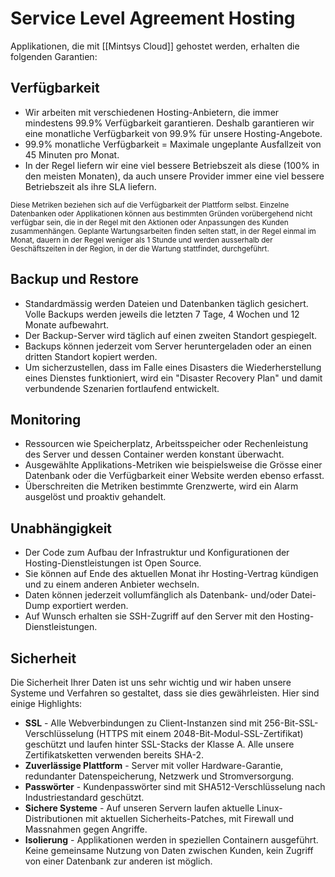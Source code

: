 # Service Level Agreement Hosting
Applikationen, die mit [[Mintsys Cloud]] gehostet werden, erhalten die folgenden Garantien:

## Verfügbarkeit

* Wir arbeiten mit verschiedenen Hosting-Anbietern, die immer mindestens 99.9% Verfügbarkeit garantieren. Deshalb garantieren wir eine monatliche Verfügbarkeit von 99.9% für unsere Hosting-Angebote.
* 99.9% monatliche Verfügbarkeit = Maximale ungeplante Ausfallzeit von 45 Minuten pro Monat.
*  In der Regel liefern wir eine viel bessere Betriebszeit als diese (100% in den meisten Monaten), da auch unsere Provider immer eine viel bessere Betriebszeit als ihre SLA liefern.

<small>Diese Metriken beziehen sich auf die Verfügbarkeit der Plattform selbst. Einzelne Datenbanken oder Applikationen können aus bestimmten Gründen vorübergehend nicht verfügbar sein, die in der Regel mit den Aktionen oder Anpassungen des Kunden zusammenhängen. Geplante Wartungsarbeiten finden selten statt, in der Regel einmal im Monat, dauern in der Regel weniger als 1 Stunde und werden ausserhalb der Geschäftszeiten in der Region, in der die Wartung stattfindet, durchgeführt.</small>

## Backup und Restore

* Standardmässig werden Dateien und Datenbanken täglich gesichert. Volle Backups werden jeweils die letzten 7 Tage, 4 Wochen und 12 Monate aufbewahrt.
* Der Backup-Server wird täglich auf einen zweiten Standort gespiegelt.
* Backups können jederzeit vom Server heruntergeladen oder an einen dritten Standort kopiert werden.
* Um sicherzustellen, dass im Falle eines Disasters die Wiederherstellung eines Dienstes funktioniert, wird ein "Disaster Recovery Plan" und damit verbundende Szenarien fortlaufend entwickelt.

## Monitoring

* Ressourcen wie Speicherplatz, Arbeitsspeicher oder Rechenleistung des Server und dessen Container werden konstant überwacht.
* Ausgewählte Applikations-Metriken wie beispielsweise die Grösse einer Datenbank oder die Verfügbarkeit einer Website werden ebenso erfasst.
* Überschreiten die Metriken bestimmte Grenzwerte, wird ein Alarm ausgelöst und proaktiv gehandelt.

## Unabhängigkeit

* Der Code zum Aufbau der Infrastruktur und Konfigurationen der Hosting-Dienstleistungen ist Open Source.
* Sie können auf Ende des aktuellen Monat ihr Hosting-Vertrag kündigen und zu einem anderen Anbieter wechseln.
* Daten können jederzeit vollumfänglich als Datenbank- und/oder Datei-Dump exportiert werden.
* Auf Wunsch erhalten sie SSH-Zugriff auf den Server mit den Hosting-Dienstleistungen.

## Sicherheit

Die Sicherheit Ihrer Daten ist uns sehr wichtig und wir haben unsere Systeme und Verfahren so gestaltet, dass sie dies gewährleisten. Hier sind einige Highlights:

* **SSL** - Alle Webverbindungen zu Client-Instanzen sind mit 256-Bit-SSL-Verschlüsselung (HTTPS mit einem 2048-Bit-Modul-SSL-Zertifikat) geschützt und laufen hinter SSL-Stacks der Klasse A. Alle unsere Zertifikatsketten verwenden bereits SHA-2.
* **Zuverlässige Plattform** - Server mit voller Hardware-Garantie, redundanter Datenspeicherung, Netzwerk und Stromversorgung.
* **Passwörter** - Kundenpasswörter sind mit SHA512-Verschlüsselung nach Industriestandard geschützt.
* **Sichere Systeme** - Auf unseren Servern laufen aktuelle Linux-Distributionen mit aktuellen Sicherheits-Patches, mit Firewall und Massnahmen gegen Angriffe.
* **Isolierung** - Applikationen werden in speziellen Containern ausgeführt. Keine gemeinsame Nutzung von Daten zwischen Kunden, kein Zugriff von einer Datenbank zur anderen ist möglich.